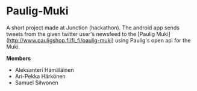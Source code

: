 # Paulig-Muki

A short project made at Junction (hackathon). The android app sends tweets from the given twitter user's newsfeed to the [Paulig Muki] (http://www.pauligshop.fi/fi_fi/paulig-muki) using Paulig's open api for the Muki.

**Members**
* Aleksanteri Hämäläinen
* Ari-Pekka Härkönen 
* Samuel Sihvonen
